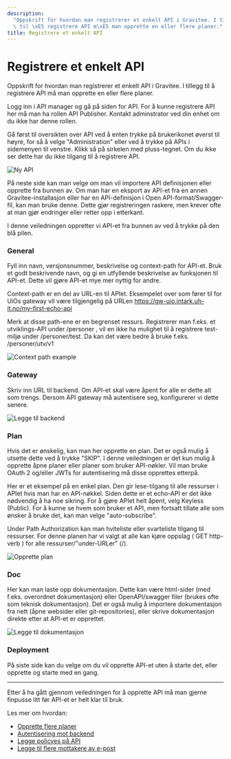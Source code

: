 ```yaml
---
description:
  "Oppskrift for hvordan man registrerer et enkelt API i Gravitee. I tillegg\
  \ til \xE5 registrere API m\xE5 man opprette en eller flere planer."
title: Registrere et enkelt API
---
```


# Registrere et enkelt API

Oppskrift for hvordan man registrerer et enkelt API i Gravitee. I tillegg til å registrere API må man opprette en eller flere planer.

Logg inn i API manager og gå på siden for API. For å kunne registrere API her må man ha rollen API Publisher. Kontakt adminstrator ved din enhet om du ikke har denne rollen.

Gå først til oversikten over API ved å enten trykke på brukerikonet øverst til høyre, for så å velge "Administration" eller ved å trykke på APIs i sidemenyen til venstre. Klikk så på sirkelen med pluss-tegnet. Om du ikke ser dette har du ikke tilgang til å registrere API.

![Ny API](/datadeling/img/image-20200924095643-2.png)

På neste side kan man velge om man vil importere API definisjonen eller opprette fra bunnen av. Om man har en eksport av API-et fra en annen Gravitee-installasjon eller har en API-definisjon i Open API-format/Swagger-fil, kan man bruke denne. Dette gjør registreringen raskere, men krever ofte at man gjør endringer eller retter opp i etterkant.

I denne veiledningen oppretter vi API-et fra bunnen av ved å trykke på den blå pilen.

### General

Fyll inn navn, versjonsnummer, beskrivelse og context-path for API-et. Bruk et godt beskrivende navn, og gi en utfyllende beskrivelse av funksjonen til API-et. Dette vil gjøre API-et mye mer nyttig for andre.

Context-path er en del av URL-en til APIet. Eksempelet over som fører til for UiOs gateway vil være tilgjengelig på URLen https://gw-uio.intark.uh-it.no/my-first-echo-api

Merk at disse path-ene er en begrenset ressurs. Registrerer man f.eks. et utviklings-API under /personer , vil en ikke ha mulighet til å registrere test-miljø under /personer/test. Da kan det være bedre å bruke f.eks. /personer/utv/v1

![Context path example](/datadeling/img/image-20200924102426-3.png)

### Gateway

Skriv inn URL til backend. Om API-et skal være åpent for alle er dette alt som trengs. Dersom API gateway må autentisere seg, konfigurerer vi dette senere.

![Legge til backend](/datadeling/img/image-20200924114923-2.png)

### Plan

Hvis det er ønskelig, kan man her opprette en plan. Det er også mulig å utsette dette ved å trykke "SKIP". I denne veiledningen er det kun mulig å opprette åpne planer eller planer som bruker API-nøkler. Vil man bruke OAuth 2 og/eller JWTs for autentisering må disse opprettes etterpå.

Her er et eksempel på en enkel plan. Den gir lese-tilgang til alle ressurser i APIet hvis man har en API-nøkkel. Siden dette er et echo-API er det ikke nødvendig å ha noe sikring. For å gjøre APIet helt åpent, velg Keyless (Public). For å kunne se hvem som bruker et API, men fortsatt tillate alle som ønsker å bruke det, kan man velge "auto-subscribe".

Under Path Authorization kan man hviteliste eller svarteliste tilgang til ressurser. For denne planen har vi valgt at alle kan kjøre oppslag ( GET http-verb ) for alle ressurser/"under-URLer" (/).

![Opprette plan](/datadeling/img/image-20200924132314-3.png)

### Doc

Her kan man laste opp dokumentasjon. Dette kan være html-sider (med f.eks. overordnet dokumentasjon) eller OpenAPI/swagger filer (brukes ofte som teknisk dokumentasjon). Det er også mulig å importere dokumentasjon fra nett (åpne websider eller git-repositories), eller skrive dokumentasjon direkte etter at API-et er opprettet.

![Legge til dokumentasjon](/datadeling/img/image-20200924133645-4.png)

### Deployment

På siste side kan du velge om du vil opprette API-et uten å starte det, eller opprette og starte med en gang.

---

Etter å ha gått gjennom veiledningen for å opprette API må man gjerne finpusse litt før API-et er helt klar til bruk.

Les mer om hvordan:

- [Opprette flere planer](/docs/datadeling/veiledere/api-manager/opprette-plan)
- [Autentisering mot backend](/docs/datadeling/veiledere/api-manager/backend)
- [Legge policyes på API](/docs/datadeling/veiledere/api-manager/legge-pa-enkel-policy)
- [Legge til flere mottakere av e-post](/docs/datadeling/veiledere/api-manager/varsling-for-api-eiere)

